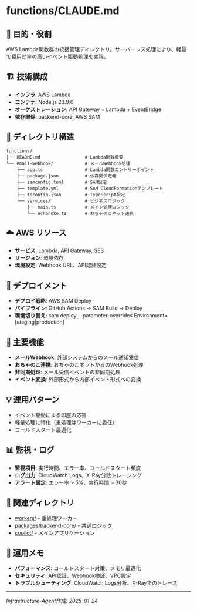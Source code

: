 # functions/CLAUDE.md

## 🎯 目的・役割

AWS Lambda関数群の統括管理ディレクトリ。サーバーレス処理により、軽量で費用効率の高いイベント駆動処理を実現。

## 🏗️ 技術構成
- **インフラ**: AWS Lambda
- **コンテナ**: Node.js 23.9.0
- **オーケストレーション**: API Gateway + Lambda + EventBridge
- **依存関係**: backend-core, AWS SAM

## 📁 ディレクトリ構造
```
functions/
├── README.md                 # Lambda関数概要
└── email-webhook/            # メールWebhook処理
    ├── app.ts                # Lambda関数エントリーポイント
    ├── package.json          # 依存関係定義
    ├── samconfig.toml        # SAM設定
    ├── template.yml          # SAM CloudFormationテンプレート
    ├── tsconfig.json         # TypeScript設定
    └── services/             # ビジネスロジック
        ├── main.ts           # メイン処理ロジック
        └── ochanoko.ts       # おちゃのこネット連携
```

## ☁️ AWS リソース
- **サービス**: Lambda, API Gateway, SES
- **リージョン**: 環境依存
- **環境設定**: Webhook URL、API認証設定

## 🔄 デプロイメント
- **デプロイ戦略**: AWS SAM Deploy
- **パイプライン**: GitHub Actions → SAM Build → Deploy
- **環境切り替え**: sam deploy --parameter-overrides Environment=[staging|production]

## 🔧 主要機能
- **メールWebhook**: 外部システムからのメール通知受信
- **おちゃのこ連携**: おちゃのこネットからのWebhook処理
- **非同期処理**: メール受信イベントの非同期処理
- **イベント変換**: 外部形式から内部イベント形式への変換

## 💡 運用パターン
- イベント駆動による即座の応答
- 軽量処理に特化（重処理はワーカーに委任）
- コールドスタート最適化

## 📊 監視・ログ
- **監視項目**: 実行時間、エラー率、コールドスタート頻度
- **ログ出力**: CloudWatch Logs、X-Ray分散トレーシング
- **アラート設定**: エラー率 > 5%、実行時間 > 30秒

## 🔗 関連ディレクトリ
- [workers/](../workers/) - 重処理ワーカー
- [packages/backend-core/](../packages/backend-core/) - 共通ロジック
- [copilot/](../copilot/) - メインアプリケーション

## 📝 運用メモ
- **パフォーマンス**: コールドスタート対策、メモリ最適化
- **セキュリティ**: API認証、Webhook検証、VPC設定
- **トラブルシューティング**: CloudWatch Logs分析、X-Rayでのトレース

---
*Infrastructure-Agent作成: 2025-01-24*